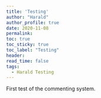 ```yaml
---
title: 'Testing'
author: "Harald"
author_profile: true
date: 2020-11-08
permalink: 
toc: true
toc_sticky: true
toc_label: "Testing"
header:
read_time: false
tags:
  - Harald Testing
---
```


First test of the commenting system. 


<script type="text/javascript"> DiscourseEmbed = { discourseUrl: 'https://discourse.up-rs-esp-3.geo.uni-potsdam.de/', discourseEmbedUrl: 'https://up-rs-esp.github.io//Testing/' };
(function() { var d = document.createElement('script'); d.type = 'text/javascript'; d.async = true; d.src = DiscourseEmbed.discourseUrl + 'javascripts/embed.js'; (document.getElementsByTagName('head')[0] || document.getElementsByTagName('body')[0]).appendChild(d); })(); </script>


